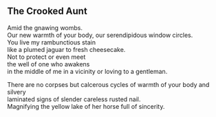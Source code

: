 The Crooked Aunt
----------------
Amid the gnawing wombs.  
Our new warmth of your body, our serendipidous window circles.  
You live my rambunctious stain  
like a plumed jaguar to fresh cheesecake.  
Not to protect or even meet  
the well of one who awakens  
in the middle of me in a vicinity or loving to a gentleman.  
  
There are no corpses but calcerous cycles of warmth of your body and silvery  
laminated signs of slender careless rusted nail.  
Magnifying the yellow lake of her horse full of sincerity.  
